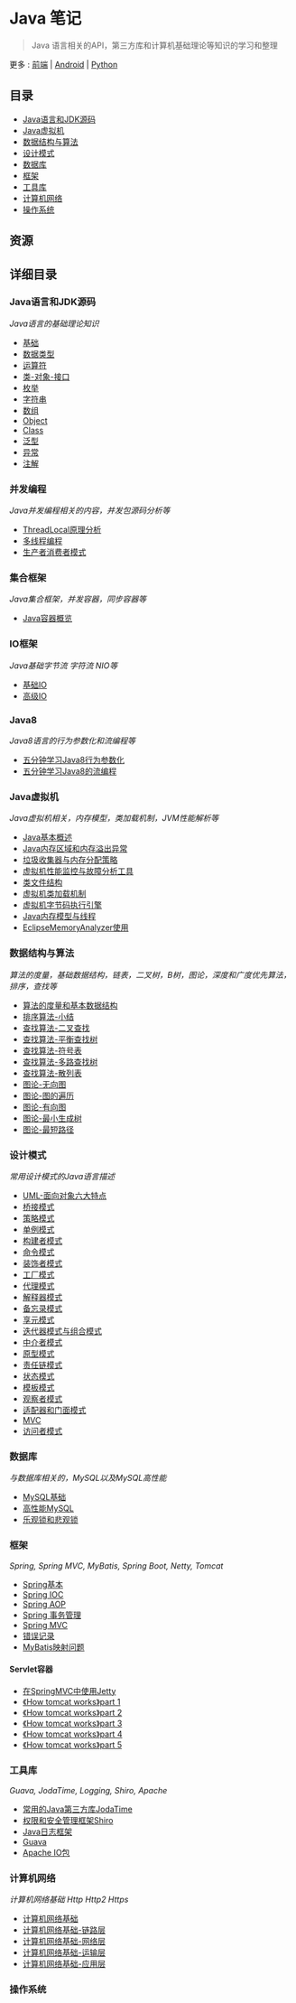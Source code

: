 # Java 笔记

> Java 语言相关的API，第三方库和计算机基础理论等知识的学习和整理

更多 : [前端](https://github.com/Shouheng88/Front-end-notes)  |  [Android](https://github.com/Shouheng88/Android-notes)  |  [Python](https://github.com/Shouheng88/Python-notes)

## 目录

- [Java语言和JDK源码](#java)
- [Java虚拟机](#jvm)
- [数据结构与算法](#data-structure)
- [设计模式](#design-pattern)
- [数据库](#database)
- [框架](#framework)
- [工具库](#library)
- [计算机网络](#network)
- [操作系统](#operating_system)

## 资源

## 详细目录

<h3 id="java">Java语言和JDK源码</h3>

*Java语言的基础理论知识*

* [基础](Java语言和JDK源码/基础.md)
* [数据类型](Java语言和JDK源码/数据类型.md)
* [运算符](Java语言和JDK源码/运算符.md)
* [类-对象-接口](Java语言和JDK源码/类-对象-接口.md)
* [枚举](Java语言和JDK源码/枚举.md)
* [字符串](Java语言和JDK源码/字符串.md)
* [数组](Java语言和JDK源码/数组.md)
* [Object](Java语言和JDK源码/Object.md)
* [Class](Java语言和JDK源码/Class.md)
* [泛型](Java语言和JDK源码/泛型.md)
* [异常](Java语言和JDK源码/异常.md)
* [注解](Java语言和JDK源码/注解.md)

<h3 id="concurrent">并发编程</h3>

*Java并发编程相关的内容，并发包源码分析等*

* [ThreadLocal原理分析](Java语言和JDK源码/并发编程/ThreadLocal原理分析.md)
* [多线程编程](Java语言和JDK源码/并发编程/多线程编程.md)
* [生产者消费者模式](Java语言和JDK源码/并发编程/生产者消费者模式.md)

<h3 id="collection">集合框架</h3>

*Java集合框架，并发容器，同步容器等*

* [Java容器概览](Java语言和JDK源码/集合框架/Java容器概览.md)

<h3 id="java-io">IO框架</h3>

*Java基础字节流 字符流 NIO等*

* [基础IO](Java语言和JDK源码/IO编程/基础IO.md)
* [高级IO](Java语言和JDK源码/IO编程/高级IO.md)

<h3 id="java-8">Java8</h3>

*Java8语言的行为参数化和流编程等*

* [五分钟学习Java8行为参数化](Java语言和JDK源码/Java8/五分钟学习Java8行为参数化.md)
* [五分钟学习Java8的流编程](Java语言和JDK源码/Java8/五分钟学习Java8的流编程.md)

<h3 id="jvm">Java虚拟机</h3>

*Java虚拟机相关，内存模型，类加载机制，JVM性能解析等*

* [Java基本概述](JVM/1.Java基本概述.md)
* [Java内存区域和内存溢出异常](JVM/2.Java内存区域和内存溢出异常.md)
* [垃圾收集器与内存分配策略](JVM/3.垃圾收集器与内存分配策略.md)
* [虚拟机性能监控与故障分析工具](JVM/4.虚拟机性能监控与故障分析工具.md)
* [类文件结构](JVM/5.类文件结构.md)
* [虚拟机类加载机制](JVM/6.虚拟机类加载机制.md)
* [虚拟机字节码执行引擎](JVM/7.虚拟机字节码执行引擎.md)
* [Java内存模型与线程](JVM/8.Java内存模型与线程.md)
* [EclipseMemoryAnalyzer使用](JVM/EclipseMemoryAnalyzer使用.md)

<h3 id="data-structure">数据结构与算法</h3>

*算法的度量，基础数据结构，链表，二叉树，B树，图论，深度和广度优先算法，排序，查找等*

* [算法的度量和基本数据结构](数据结构/1.算法的度量和基本数据结构.md)
* [排序算法-小结](数据结构/2.排序算法小结.md)
* [查找算法-二叉查找](数据结构/3.查找算法-二叉查找.md)
* [查找算法-平衡查找树](数据结构/4.查找算法-平衡查找树.md)
* [查找算法-符号表](数据结构/5.查找算法-符号表.md)
* [查找算法-多路查找树](数据结构/6.查找算法-多路查找树.md)
* [查找算法-散列表](数据结构/7.查找算法-散列表.md)
* [图论-无向图](数据结构/8.图论-无向图.md)
* [图论-图的遍历](数据结构/9.图论-图的遍历.md)
* [图论-有向图](数据结构/10.图论-有向图.md)
* [图论-最小生成树](数据结构/11.图论-最小生成树.md)
* [图论-最短路径](数据结构/12.图论-最短路径.md)

<h3 id="design-pattern">设计模式</h3>

*常用设计模式的Java语言描述*

* [UML-面向对象六大特点](设计模式/1.UML-面向对象六大特点.md)
* [桥接模式](设计模式/2.桥接模式.md)
* [策略模式](设计模式/3.策略模式.md)
* [单例模式](设计模式/4.单例模式.md)
* [构建者模式](设计模式/5.构建者模式.md)
* [命令模式](设计模式/6.命令模式.md)
* [装饰者模式](设计模式/7.装饰者模式.md)
* [工厂模式](设计模式/8.工厂模式.md)
* [代理模式](设计模式/9.代理模式.md)
* [解释器模式](设计模式/10.解释器模式.md)
* [备忘录模式](设计模式/11.备忘录模式.md)
* [享元模式](设计模式/12.享元模式.md)
* [迭代器模式与组合模式](设计模式/13.迭代器模式与组合模式.md)
* [中介者模式](设计模式/14.中介者模式.md)
* [原型模式](设计模式/15.原型模式.md)
* [责任链模式](设计模式/16.责任链模式.md)
* [状态模式](设计模式/17.状态模式.md)
* [模板模式](设计模式/18.模板模式.md)
* [观察者模式](设计模式/19.观察者模式.md)
* [适配器和门面模式](设计模式/20.适配器和门面模式.md)
* [MVC](设计模式/21.MVC.md)
* [访问者模式](设计模式/Visitor.md)

<h3 id="database">数据库</h3>

*与数据库相关的，MySQL以及MySQL高性能*

* [MySQL基础](MySQL/MySQL基础.md)
* [高性能MySQL](MySQL/高性能MySQL.md)
* [乐观锁和悲观锁](MySQL/乐观锁和悲观锁.md)

<h3 id="framework">框架</h3>

*Spring, Spring MVC, MyBatis, Spring Boot, Netty, Tomcat*

* [Spring基本](框架/Spring/Spring_基本.md)
* [Spring IOC](框架/Spring/Spring_IOC.md)
* [Spring AOP](框架/Spring/Spring_AOP.md)
* [Spring 事务管理](框架/Spring/Spring_事务管理.md)
* [Spring MVC](框架/Spring/Spring_MVC.md)
* [错误记录](框架/Spring/Errors.md)
* [MyBatis映射问题](框架/MyBatis/MyBatis映射.md)

#### Servlet容器

* [在SpringMVC中使用Jetty](Servlet容器/jetty/在SpringMVC中使用Jetty.md)
* [《How tomcat works》part 1](Servlet容器/tomcat/HTW_note1.md)
* [《How tomcat works》part 2](Servlet容器/tomcat/HTW_note2.md)
* [《How tomcat works》part 3](Servlet容器/tomcat/HTW_note3.md)
* [《How tomcat works》part 4](Servlet容器/tomcat/HTW_note4.md)
* [《How tomcat works》part 5](Servlet容器/tomcat/HTW_note5.md)

<h3 id="library">工具库</h3>

*Guava, JodaTime, Logging, Shiro, Apache*

* [常用的Java第三方库JodaTime](工具库/JodaTime.md)
* [权限和安全管理框架Shiro](工具库/Shiro.md)
* [Java日志框架](工具库/Logging.md)
* [Guava](工具库/Guava.md)
* [Apache IO包](工具库/ApacheIO.md)

<h3 id="network">计算机网络</h3>

*计算机网络基础 Http Http2 Https*

* [计算机网络基础](计算机网络/计算机网络基础.md)
* [计算机网络基础-链路层](计算机网络/链路层.md)
* [计算机网络基础-网络层](计算机网络/网络层.md)
* [计算机网络基础-运输层](计算机网络/运输层.md)
* [计算机网络基础-应用层](计算机网络/应用层.md)

<h3 id="operating_system">操作系统</h3>
